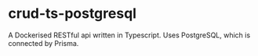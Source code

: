 # crud-ts-postgresql

A  Dockerised RESTful api written in Typescript. Uses PostgreSQL, which is connected by Prisma.  
